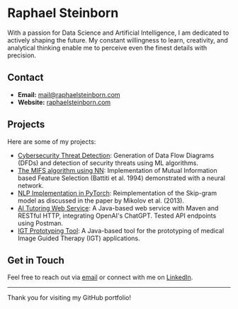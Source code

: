 # Raphael Steinborn

With a passion for Data Science and Artificial Intelligence, I am dedicated to actively shaping the future. My constant willingness to learn, creativity, and analytical thinking enable me to perceive even the finest details with precision.

## Contact

- **Email:** [mail@raphaelsteinborn.com](mailto:mail@raphaelsteinborn.com)
- **Website:** [raphaelsteinborn.com](https://raphaelsteinborn.com)

## Projects

Here are some of my projects:

- [Cybersecurity Threat Detection](projects/cybersecurity-threat-detection.md): Generation of Data Flow Diagrams (DFDs) and detection of security threats using ML algorithms.
- [The MIFS algorithm using NN](projects/mifs-algorithm-nn.md): Implementation of Mutual Information based Feature Selection (Battiti et al. 1994) demonstrated with a neural network.
- [NLP Implementation in PyTorch](projects/nlp-implementation-pytorch.md): Reimplementation of the Skip-gram model as discussed in the paper by Mikolov et al. (2013).
- [AI Tutoring Web Service](projects/ai-tutoring-web-service.md): A Java-based web service with Maven and RESTful HTTP, integrating OpenAI's ChatGPT. Tested API endpoints using Postman.
- [IGT Prototyping Tool](projects/igt-prototyping-tool.md): A Java-based tool for the prototyping of medical Image Guided Therapy (IGT) applications.

## Get in Touch

Feel free to reach out via [email](mailto:mail@raphaelsteinborn.com) or connect with me on [LinkedIn](https://www.linkedin.com/in/raphael-steinborn-535970277/).

---

Thank you for visiting my GitHub portfolio!
